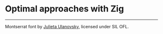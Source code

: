 # Optimal approaches with Zig

---

Montserrat font by [Julieta Ulanovsky](https://github.com/JulietaUla/Montserrat), licensed under SIL OFL.
